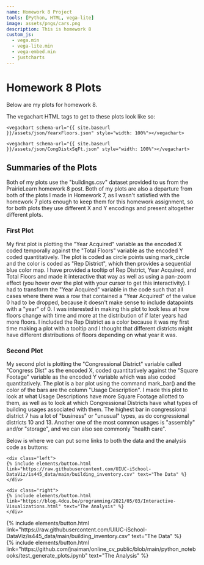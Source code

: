 ```yaml
---
name: Homework 8 Project
tools: [Python, HTML, vega-lite]
image: assets/pngs/cars.png
description: This is homework 8
custom_js:
  - vega.min
  - vega-lite.min
  - vega-embed.min
  - justcharts
---
```



# Homework 8 Plots

Below are my plots for homework 8. 

The vegachart HTML tags to get to these plots look like so:

```
<vegachart schema-url="{{ site.baseurl }}/assets/json/YearxFloors.json" style="width: 100%"></vegachart>
```

<vegachart schema-url="{{ site.baseurl }}/assets/json/YearxFloors.json" style="width: 100%"></vegachart>


```
<vegachart schema-url="{{ site.baseurl }}/assets/json/CongDistxSqFt.json" style="width: 100%"></vegachart>
```

<vegachart schema-url="{{ site.baseurl }}/assets/json/CongDistxSqFt.json" style="width: 100%"></vegachart>



## Summaries of the Plots

Both of my plots use the "buildings.csv" dataset provided to us from the PrairieLearn homework 8 post. Both of my plots are also a departure from both of the plots I made in Homework 7, as I wasn't satisfied with the homework 7 plots enough to keep them for this homework assignment, so for both plots they use different X and Y encodings and present altogether different plots. 

### First Plot
My first plot is plotting the "Year Acquired" variable as the encoded X coded temporally against the "Total Floors" variable as the encoded Y coded quantitatively. The plot is coded as circle points using mark_circle and the color is coded as "Rep District", which then provides a sequential blue color map. I have provided a tooltip of Rep District, Year Acquired, and Total Floors and made it interactive that way as well as using a pan-zoom effect (you hover over the plot with your cursor to get this interactivity). I had to transform the "Year Acquired" variable in the code such that all cases where there was a row that contained a "Year Acquired" of the value 0 had to be dropped, because it doesn't make sense to include datapoints with a "year" of 0. I was interested in making this plot to look less at how floors change with time and more at the distribution of if later years had more floors. I included the Rep District as a color because it was my first time making a plot with a tooltip and I thought that different districts might have different distributions of floors depending on what year it was.

### Second Plot
My second plot is plotting the "Congressional District" variable called "Congress Dist" as the encoded X, coded quantitatively against the "Square Footage" variable as the encoded Y variable which was also coded quantitatively. The plot is a bar plot using the command mark_bar() and the color of the bars are the column "Usage Description". I made this plot to look at what Usage Descriptions have more Square Footage allotted to them, as well as to look at which Congressional Districts have what types of building usages associated with them. The highest bar in congressional district 7 has a lot of "business" or "unusual" types, as do congressional districts 10 and 13. Another one of the most common usages is "assembly" and/or "storage", and we can also see commonly "health care". 

Below is where we can put some links to both the data and the analysis code as buttons:

```
<div class="left">
{% include elements/button.html link="https://raw.githubusercontent.com/UIUC-iSchool-DataViz/is445_data/main/building_inventory.csv" text="The Data" %}
</div>

<div class="right">
{% include elements/button.html link="https://blog.4dcu.be/programming/2021/05/03/Interactive-Visualizations.html" text="The Analysis" %}
</div>
```

<!-- these are written in a combo of html and liquid --> 

<div class="left">
{% include elements/button.html link="https://raw.githubusercontent.com/UIUC-iSchool-DataViz/is445_data/main/building_inventory.csv" text="The Data" %}
</div>

<div class="right">
{% include elements/button.html link="https://github.com/jnaiman/online_cv_public/blob/main/python_notebooks/test_generate_plots.ipynb" text="The Analysis" %}
</div>

